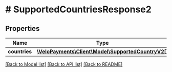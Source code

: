 # # SupportedCountriesResponse2

## Properties

Name | Type | Description | Notes
------------ | ------------- | ------------- | -------------
**countries** | [**\VeloPayments\Client\Model\SupportedCountryV2[]**](SupportedCountryV2.md) |  | [optional] 

[[Back to Model list]](../../README.md#documentation-for-models) [[Back to API list]](../../README.md#documentation-for-api-endpoints) [[Back to README]](../../README.md)


